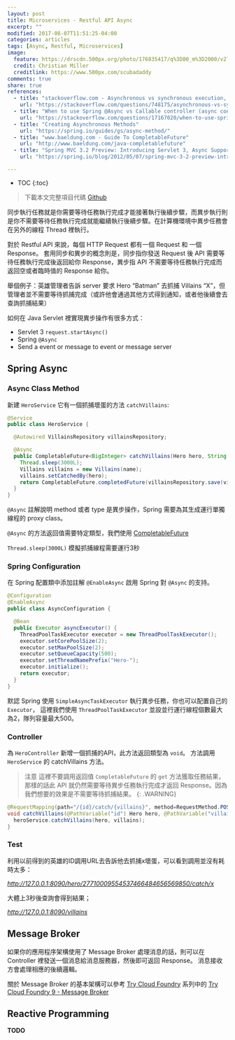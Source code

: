 ```yaml
---
layout: post
title: Microservices - Restful API Async
excerpt: ""
modified: 2017-08-07T11:51:25-04:00
categories: articles
tags: [Async, Restful, Microservices]
image:
  feature: https://drscdn.500px.org/photo/176835417/q%3D80_m%3D2000/v2?user_id=15281525&webp=true&sig=06a73673c12986c27045bbe9248e9f4573452631ae9f44bea96e870ec27a365b
  credit: Christian Miller
  creditlink: https://www.500px.com/scubadaddy
comments: true
share: true
references:
  - title: "stackoverflow.com - Asynchronous vs synchronous execution, what does it really mean?"
    url: "https://stackoverflow.com/questions/748175/asynchronous-vs-synchronous-execution-what-does-it-really-mean"
  - title: "When to use Spring @Async vs Callable controller (async controller, servlet 3)"
    url: "https://stackoverflow.com/questions/17167020/when-to-use-spring-async-vs-callable-controller-async-controller-servlet-3"
  - title: "Creating Asynchronous Methods"
    url: "https://spring.io/guides/gs/async-method/"
  - title: "www.baeldung.com - Guide To CompletableFuture"
    url: "http://www.baeldung.com/java-completablefuture"
  - title: "Spring MVC 3.2 Preview: Introducing Servlet 3, Async Support"
    url: "https://spring.io/blog/2012/05/07/spring-mvc-3-2-preview-introducing-servlet-3-async-support"

---
```


* TOC
{:toc}

> 下載本文完整項目代碼 [Github](https://github.com/tiven-wang/try-cf/tree/spring-async)

同步執行任務就是你需要等待任務執行完成才能接著執行後續步驟，而異步執行則是你不需要等待任務執行完成就能繼續執行後續步驟。在計算機環境中異步任務會在另外的線程 Thread 裡執行。

對於 Restful API 來說，每個 HTTP Request 都有一個 Request 和 一個 Response。 套用同步和異步的概念則是，同步指你發送 Request 後 API 需要等待任務執行完成後返回給你 Response，異步指 API 不需要等待任務執行完成而返回空或者臨時值的 Response 給你。

舉個例子：英雄管理者告訴 server 要求 Hero “Batman” 去抓捕 Villains “X”，但管理者並不需要等待抓捕完成（或許他會通過其他方式得到通知，或者他後續會去查詢抓捕結果）

如何在 Java Servlet 裡實現異步操作有很多方式：

* Servlet 3 `request.startAsync()`
* Spring `@Async`
* Send a event or message to event or message server

## Spring Async

### Async Class Method

新建 `HeroService` 它有一個抓捕壞蛋的方法 `catchVillains`:

```java
@Service
public class HeroService {

  @Autowired VillainsRepository villainsRepository;

  @Async
  public CompletableFuture<BigInteger> catchVillains(Hero hero, String name) throws InterruptedException {
    Thread.sleep(3000L);
    Villains villains = new Villains(name);
    villains.setCatchedBy(hero);
    return CompletableFuture.completedFuture(villainsRepository.save(villains).getId());
  }
}
```

`@Async` 註解說明 method 或者 type 是異步操作，Spring 需要為其生成運行單獨線程的 proxy class。

`@Async` 的方法返回值需要特定類型，我們使用 [CompletableFuture][CompletableFuture]

`Thread.sleep(3000L)` 模擬抓捕線程需要運行3秒

### Spring Configuration

在 Spring 配置類中添加註解 `@EnableAsync` 啟用 Spring 對 `@Async` 的支持。

```java
@Configuration
@EnableAsync
public class AsyncConfiguration {

  @Bean
  public Executor asyncExecutor() {
    ThreadPoolTaskExecutor executor = new ThreadPoolTaskExecutor();
    executor.setCorePoolSize(2);
    executor.setMaxPoolSize(2);
    executor.setQueueCapacity(500);
    executor.setThreadNamePrefix("Hero-");
    executor.initialize();
    return executor;
  }
}
```

默認 Spring 使用 `SimpleAsyncTaskExecutor` 執行異步任務，你也可以配置自己的 `Executor`，
這裡我們使用 `ThreadPoolTaskExecutor` 並設並行運行線程個數最大為2，隊列容量最大500。

### Controller

為 `HeroController` 新增一個抓捕的API，此方法返回類型為 `void`。
方法調用 `HeroService` 的 catchVillains 方法。

> 注意 這裡不要調用返回值 `CompletableFuture` 的 `get` 方法獲取任務結果，那樣的話此 API 就仍然需要等待異步任務執行完成才返回 Response。因為我們想要的效果是不需要等待抓捕結果。
{: .WARNING}

```java
@RequestMapping(path="/{id}/catch/{villains}", method=RequestMethod.POST)
void catchVillains(@PathVariable("id") Hero hero, @PathVariable("villains") String villains) throws InterruptedException {
  heroService.catchVillains(hero, villains);
}
```

### Test

利用以前得到的英雄的ID調用URL去告訴他去抓捕x壞蛋，可以看到調用並沒有耗時太多：

*http://127.0.0.1:8090/hero/27710009554537466484656569850/catch/x*

大體上3秒後查詢會得到結果；

*http://127.0.0.1:8090/villains*

## Message Broker

如果你的應用程序架構使用了 Message Broker 處理消息的話，則可以在 Controller 裡發送一個消息給消息服務器，然後即可返回 Response。
消息接收方會處理相應的後續邏輯。

關於 Message Broker 的基本架構可以參考 [Try Cloud Foundry](/series/try-cloudfoundry) 系列中的 [Try Cloud Foundry 9 - Message Broker](/articles/try-cf-9-message-broker/)

## Reactive Programming

**TODO**

[CompletableFuture]:http://www.baeldung.com/java-completablefuture
